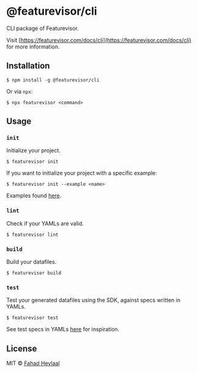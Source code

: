 # @featurevisor/cli

CLI package of Featurevisor.

Visit [https://featurevisor.com/docs/cli](https://featurevisor.com/docs/cli) for more information.

## Installation

```
$ npm install -g @featurevisor/cli
```

Or via `npx`:

```
$ npx featurevisor <command>
```

## Usage

### `init`

Initialize your project.

```
$ featurevisor init
```

If you want to initialize your project with a specific example:

```
$ featurevisor init --example <name>
```

Examples found [here](../../examples).

### `lint`

Check if your YAMLs are valid.

```
$ featurevisor lint
```


### `build`

Build your datafiles.

```
$ featurevisor build
```

### `test`

Test your generated datafiles using the SDK, against specs written in YAMLs.

```
$ featurevisor test
```

See test specs in YAMLs [here](../../examples/example-1/tests) for inspiration.

## License

MIT © [Fahad Heylaal](https://fahad19.com)
